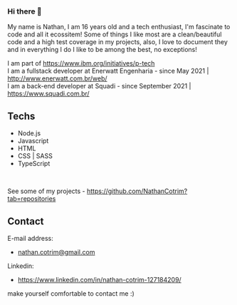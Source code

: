 ### Hi there 👋

My name is Nathan, I am 16 years old and a tech enthusiast, I'm fascinate to code and all it ecossitem! Some of things I like most are a clean/beautiful code and a high test coverage in my projects, also, I love to document they and in everything I do I like to be among the best, no exceptions!

I am part of https://www.ibm.org/initiatives/p-tech <br>
I am a fullstack developer at Enerwatt Engenharia - since May 2021 | http://www.enerwatt.com.br/web/ <br>
I am a back-end developer at Squadi - since September 2021 | https://www.squadi.com.br/


## Techs

- Node.js
- Javascript
- HTML
- CSS | SASS
- TypeScript


<br>

See some of my projects - https://github.com/NathanCotrim?tab=repositories
 
## Contact

E-mail address:
- nathan.cotrim@gmail.com

Linkedin:
- https://www.linkedin.com/in/nathan-cotrim-127184209/

make yourself comfortable to contact me :)
